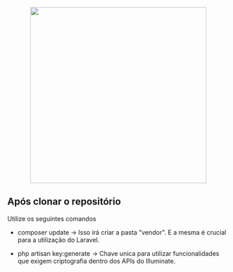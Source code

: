 <p align="center"><a href="https://laravel.com" target="_blank"><img src="https://raw.githubusercontent.com/laravel/art/master/logo-lockup/5%20SVG/2%20CMYK/1%20Full%20Color/laravel-logolockup-cmyk-red.svg" width="400"></a></p>

## Após clonar o repositório

Utilize os seguintes comandos

- composer update -> Isso irá criar a pasta "vendor". E a mesma é crucial para a utilização do Laravel.

- php artisan key:generate -> Chave unica para utilizar funcionalidades que exigem criptografia dentro dos APIs do Illuminate.